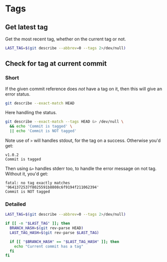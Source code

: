 # Tags

## Get latest tag

Get the most recent tag, whether on the current tag or not.

```sh
LAST_TAG=$(git describe --abbrev=0 --tags 2>/dev/null)
```


## Check for tag at current commit

### Short

If the given commit reference does _not_ have a tag on it, then this will give an error status.

```sh
git describe --exact-match HEAD
```

Here handling the status.

```sh
git describe --exact-match --tags HEAD &> /dev/null \
  && echo 'Commit is tagged' \
  || echo 'Commit is NOT tagged'
```

Note use of `>` will handles stdout, for the tag on a success. Otherwise you'd get:

```
v1.0.2
Commit is tagged
```

Then using `&>` handles stderr too, to handle the error message on not tag. Without it, you'd get:

```
fatal: no tag exactly matches '9641372537f8025591b8808c6f9194f211062394'
Commit is NOT tagged
```

### Detailed

```sh
LAST_TAG=$(git describe --abbrev=0 --tags 2>/dev/null)

if [[ -n "$LAST_TAG" ]]; then
  BRANCH_HASH=$(git rev-parse HEAD)
  LAST_TAG_HASH=$(git rev-parse $LAST_TAG)

  if [[ "$BRANCH_HASH" == "$LAST_TAG_HASH" ]]; then
    echo "Current commit has a tag"
  fi
fi
```
